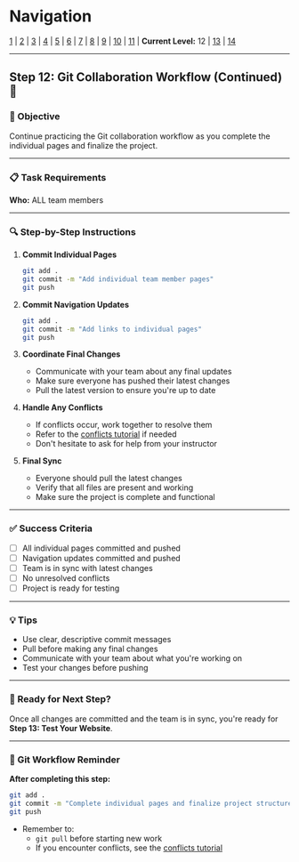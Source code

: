 # Navigation
[1](./lesson-code-org-u5-3-mini-project-lv1.md) | [2](./lesson-code-org-u5-3-mini-project-lv2.md) | [3](./lesson-code-org-u5-3-mini-project-lv3.md) | [4](./lesson-code-org-u5-3-mini-project-lv4.md) | [5](./lesson-code-org-u5-3-mini-project-lv5.md) | [6](./lesson-code-org-u5-3-mini-project-lv6.md) | [7](./lesson-code-org-u5-3-mini-project-lv7.md) | [8](./lesson-code-org-u5-3-mini-project-lv8.md) | [9](./lesson-code-org-u5-3-mini-project-lv9.md) | [10](./lesson-code-org-u5-3-mini-project-lv10.md) | [11](./lesson-code-org-u5-3-mini-project-lv11.md) | **Current Level:** 12 | [13](./lesson-code-org-u5-3-mini-project-lv13.md) | [14](./lesson-code-org-u5-3-mini-project-lv14.md)

---

## Step 12: Git Collaboration Workflow (Continued) 🔄

### 🎯 Objective

Continue practicing the Git collaboration workflow as you complete the individual pages and finalize the project.

---

### 📋 Task Requirements

**Who:** ALL team members

---

### 🔍 Step-by-Step Instructions

1. **Commit Individual Pages**
   ```bash
   git add .
   git commit -m "Add individual team member pages"
   git push
   ```

2. **Commit Navigation Updates**
   ```bash
   git add .
   git commit -m "Add links to individual pages"
   git push
   ```

3. **Coordinate Final Changes**
   - Communicate with your team about any final updates
   - Make sure everyone has pushed their latest changes
   - Pull the latest version to ensure you're up to date

4. **Handle Any Conflicts**
   - If conflicts occur, work together to resolve them
   - Refer to the [conflicts tutorial](./conflicts.md) if needed
   - Don't hesitate to ask for help from your instructor

5. **Final Sync**
   - Everyone should pull the latest changes
   - Verify that all files are present and working
   - Make sure the project is complete and functional

---

### ✅ Success Criteria

- [ ] All individual pages committed and pushed
- [ ] Navigation updates committed and pushed
- [ ] Team is in sync with latest changes
- [ ] No unresolved conflicts
- [ ] Project is ready for testing

---

### 💡 Tips

- Use clear, descriptive commit messages
- Pull before making any final changes
- Communicate with your team about what you're working on
- Test your changes before pushing

---

### 🚀 Ready for Next Step?

Once all changes are committed and the team is in sync, you're ready for **Step 13: Test Your Website**.

---

### 💾 Git Workflow Reminder

**After completing this step:**
```bash
git add .
git commit -m "Complete individual pages and finalize project structure"
git push
```
- Remember to:
  - `git pull` before starting new work
  - If you encounter conflicts, see the [conflicts tutorial](./conflicts.md) 
